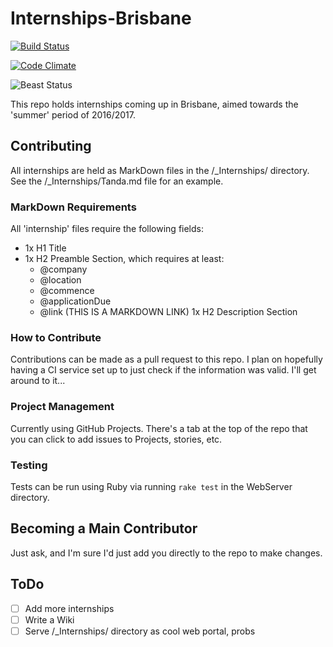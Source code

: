 # Internships-Brisbane

[![Build Status](https://travis-ci.org/byronmejia/Internships-Brisbane.svg?branch=master)](https://travis-ci.org/byronmejia/Internships-Brisbane)

[![Code Climate](https://codeclimate.com/github/byronmejia/Internships-Brisbane/badges/gpa.svg)](https://codeclimate.com/github/byronmejia/Internships-Brisbane)

![Beast Status](https://img.shields.io/badge/Beast%20Mode-On-brightgreen.svg)

This repo holds internships coming up in Brisbane, aimed
towards the 'summer' period of 2016/2017.

## Contributing
All internships are held as MarkDown files in the /\_Internships/
directory. See the /\_Internships/Tanda.md file for an example.

### MarkDown Requirements
All 'internship' files require the following fields:

  - 1x H1 Title
  - 1x H2 Preamble Section, which requires at least:
    - @company
    - @location
    - @commence
    - @applicationDue
    - @link (THIS IS A MARKDOWN LINK)
  1x H2 Description Section

### How to Contribute
Contributions can be made as a pull request to this repo.
I plan on hopefully having a CI service set up to just
check if the information was valid. I'll get around to it...

### Project Management
Currently using GitHub Projects. There's a tab at the top
of the repo that you can click to add issues to
Projects, stories, etc.

### Testing
Tests can be run using Ruby via running `rake test` in the
WebServer directory.

## Becoming a Main Contributor
Just ask, and I'm sure I'd just add you directly to the repo to
make changes.

## ToDo
  - [ ] Add more internships
  - [ ] Write a Wiki
  - [ ] Serve /\_Internships/ directory as cool web portal, probs
